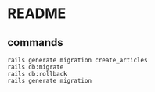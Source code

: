 # README

## commands
```
rails generate migration create_articles
rails db:migrate
rails db:rollback
rails generate migration
```
